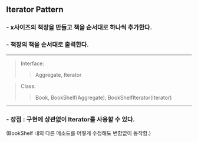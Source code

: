 ## Iterator Pattern
### - x사이즈의 책장을 만들고 책을 순서대로 하나씩 추가한다.
### - 책장의 책을 순서대로 출력한다.
***
> Interface: 
>   > Aggregate, Iterator   

> Class: 
>   > Book, BookShelf(Aggregate), BookShelfIterator(Iterator)
***
### - 장점 : 구현에 상관없이 Iterator를 사용할 수 있다. 
(BookShelf 내의 다른 메소드를 어떻게 수정해도 변함없이 동작함.)   

